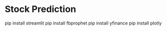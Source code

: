 # Stock Prediction

pip install streamlit
pip install fbprophet
pip install yfinance
pip install plotly